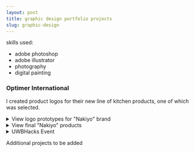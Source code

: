 ```yaml
---
layout: post
title: graphic design portfolio projects
slug: graphic-design
---
```


skills used:
 - adobe photoshop
 - adobe illustrator
 - photography
 - digital painting

### Optimer International 
I created product logos for their new line of kitchen products, one of which was selected.
<details><summary>View logo prototypes for "Nakiyo" brand</summary>

    ![Logo set 1](assets\images\graphics\weekend1-8.png)
    <img src="assets\images\graphics\weekend2-8.png">
![Logo set 2](assets/images/graphics/weekend2-8.png)
![Logo set 3](assets\images\graphics\weekend3-8.png)
![Logo set 4](assets\images\graphics\weekend4-8.png)
![Logo set 5](assets\images\graphics\weekend5-8.png)
![Logo set 6](assets\images\graphics\weekend6-8.png)
</details>

<details><summary>View final "Nakiyo" products</summary>

![black nakiyo knife](assets\images\graphics\nakiyo1.png)
![nakiyo knife set](assets\images\graphics\set1a.webp)

</details>


<details><summary>UWBHacks Event</summary>

![uwbhacks magnet](assets\images\graphics\event-magnet.jpg)
</details>

Additional projects to be added